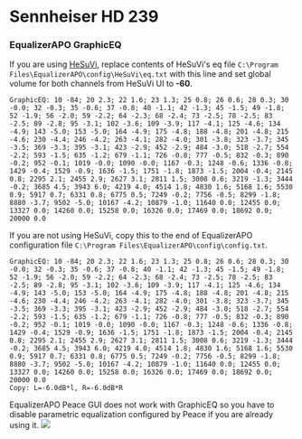 # Sennheiser HD 239
### EqualizerAPO GraphicEQ
If you are using [HeSuVi](https://sourceforge.net/projects/hesuvi/), replace contents of HeSuVi's eq file `C:\Program Files\EqualizerAPO\config\HeSuVi\eq.txt` with this line and set global volume for both channels from HeSuVi UI to **-60**.
```
GraphicEQ: 10 -84; 20 2.3; 22 1.6; 23 1.3; 25 0.8; 26 0.6; 28 0.3; 30 -0.0; 32 -0.3; 35 -0.6; 37 -0.8; 40 -1.1; 42 -1.3; 45 -1.5; 49 -1.8; 52 -1.9; 56 -2.0; 59 -2.2; 64 -2.3; 68 -2.4; 73 -2.5; 78 -2.5; 83 -2.5; 89 -2.8; 95 -3.1; 102 -3.6; 109 -3.9; 117 -4.1; 125 -4.6; 134 -4.9; 143 -5.0; 153 -5.0; 164 -4.9; 175 -4.8; 188 -4.8; 201 -4.8; 215 -4.6; 230 -4.4; 246 -4.2; 263 -4.1; 282 -4.0; 301 -3.8; 323 -3.7; 345 -3.5; 369 -3.3; 395 -3.1; 423 -2.9; 452 -2.9; 484 -3.0; 518 -2.7; 554 -2.2; 593 -1.5; 635 -1.2; 679 -1.1; 726 -0.8; 777 -0.5; 832 -0.3; 890 -0.2; 952 -0.1; 1019 -0.0; 1090 -0.0; 1167 -0.3; 1248 -0.6; 1336 -0.8; 1429 -0.4; 1529 -0.9; 1636 -1.5; 1751 -1.8; 1873 -1.5; 2004 -0.4; 2145 0.8; 2295 2.1; 2455 2.9; 2627 3.1; 2811 1.5; 3008 0.6; 3219 -1.3; 3444 -0.2; 3685 4.5; 3943 6.0; 4219 4.0; 4514 1.8; 4830 1.6; 5168 1.6; 5530 0.9; 5917 0.7; 6331 0.8; 6775 0.5; 7249 -0.2; 7756 -0.5; 8299 -1.8; 8880 -3.7; 9502 -5.0; 10167 -4.2; 10879 -1.0; 11640 0.0; 12455 0.0; 13327 0.0; 14260 0.0; 15258 0.0; 16326 0.0; 17469 0.0; 18692 0.0; 20000 0.0
```
If you are not using HeSuVi, copy this to the end of EqualizerAPO configuration file `C:\Program Files\EqualizerAPO\config\config.txt`.
```
GraphicEQ: 10 -84; 20 2.3; 22 1.6; 23 1.3; 25 0.8; 26 0.6; 28 0.3; 30 -0.0; 32 -0.3; 35 -0.6; 37 -0.8; 40 -1.1; 42 -1.3; 45 -1.5; 49 -1.8; 52 -1.9; 56 -2.0; 59 -2.2; 64 -2.3; 68 -2.4; 73 -2.5; 78 -2.5; 83 -2.5; 89 -2.8; 95 -3.1; 102 -3.6; 109 -3.9; 117 -4.1; 125 -4.6; 134 -4.9; 143 -5.0; 153 -5.0; 164 -4.9; 175 -4.8; 188 -4.8; 201 -4.8; 215 -4.6; 230 -4.4; 246 -4.2; 263 -4.1; 282 -4.0; 301 -3.8; 323 -3.7; 345 -3.5; 369 -3.3; 395 -3.1; 423 -2.9; 452 -2.9; 484 -3.0; 518 -2.7; 554 -2.2; 593 -1.5; 635 -1.2; 679 -1.1; 726 -0.8; 777 -0.5; 832 -0.3; 890 -0.2; 952 -0.1; 1019 -0.0; 1090 -0.0; 1167 -0.3; 1248 -0.6; 1336 -0.8; 1429 -0.4; 1529 -0.9; 1636 -1.5; 1751 -1.8; 1873 -1.5; 2004 -0.4; 2145 0.8; 2295 2.1; 2455 2.9; 2627 3.1; 2811 1.5; 3008 0.6; 3219 -1.3; 3444 -0.2; 3685 4.5; 3943 6.0; 4219 4.0; 4514 1.8; 4830 1.6; 5168 1.6; 5530 0.9; 5917 0.7; 6331 0.8; 6775 0.5; 7249 -0.2; 7756 -0.5; 8299 -1.8; 8880 -3.7; 9502 -5.0; 10167 -4.2; 10879 -1.0; 11640 0.0; 12455 0.0; 13327 0.0; 14260 0.0; 15258 0.0; 16326 0.0; 17469 0.0; 18692 0.0; 20000 0.0
Copy: L=-6.0dB*l, R=-6.0dB*R
```
EqualizerAPO Peace GUI does not work with GraphicEQ so you have to disable parametric equalization configured by Peace if you are already using it.
![](https://raw.githubusercontent.com/jaakkopasanen/AutoEq/master/results/Innerfidelity%202017/innerfidelity/onear/Sennheiser%20HD%20239/Sennheiser%20HD%20239.png)
